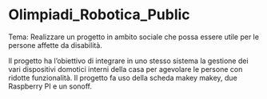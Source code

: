 # Olimpiadi_Robotica_Public

Tema: Realizzare un progetto in ambito sociale che possa essere utile per le persone affette da disabilità.


Il progetto ha l’obiettivo di integrare in uno stesso sistema la gestione dei vari dispositivi domotici interni della casa 
per agevolare le persone con ridotte funzionalità.
Il progetto fa uso della scheda makey makey, due Raspberry PI e un sonoff. 

